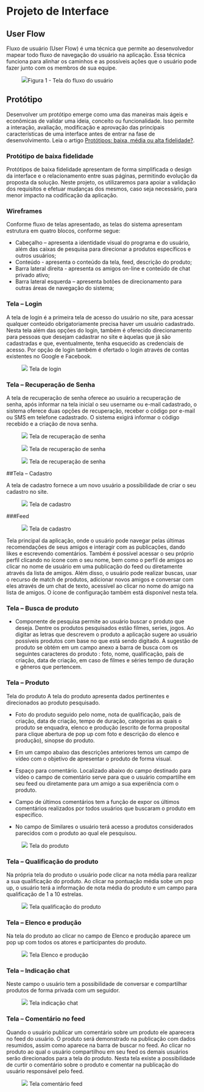 
# Projeto de Interface

## User Flow

Fluxo de usuário (User Flow) é uma técnica que permite ao desenvolvedor mapear todo fluxo de navegação do usuário na aplicação. Essa técnica funciona para alinhar os caminhos e as possíveis ações que o usuário pode fazer junto com os membros de sua equipe.

<figure> 
  <img src="https://github.com/heniofontes/fluxoUsuario/blob/main/Fluxo_Usuario.png"
    <figcaption>Figura 1 - Tela do fluxo do usuário </figcaption>
</figure> 

## Protótipo

Desenvolver um protótipo emerge como uma das maneiras mais ágeis e econômicas de validar uma ideia, conceito ou funcionalidade. Isso permite a interação, avaliação, modificação e aprovação das principais características de uma interface antes de entrar na fase de desenvolvimento. Leia o artigo [Protótipos: baixa, média ou alta fidelidade?](https://medium.com/ladies-that-ux-br/prot%C3%B3tipos-baixa-m%C3%A9dia-ou-alta-fidelidade-71d897559135).

### Protótipo de baixa fidelidade

Protótipos de baixa fidelidade apresentam de forma simplificada o design da interface e o relacionamento entre suas páginas, permitindo evolução da proposta da solução. Neste projeto, os utilizaremos para apoiar a validação dos requisitos e efetuar mudanças dos mesmos, caso seja necessário, para menor impacto na codificação da aplicação.

### Wireframes


Conforme fluxo de telas apresentado, as telas do sistema apresentam estrutura em quatro blocos, conforme segue: 

- Cabeçalho – apresenta a identidade visual do programa e do usuário, além das caixas de pesquisa para direcionar a produtos específicos e outros usuários;
- Conteúdo - apresenta o conteúdo da tela, feed, descrição do produto;
- Barra lateral direita - apresenta os amigos on-line e conteúdo de chat privado ativo;
- Barra lateral esquerda – apresenta botões de direcionamento para outras áreas de navegação do sistema;

### Tela – Login 

A tela de login é a primeira tela de acesso do usuário no site, para acessar qualquer conteúdo obrigatoriamente precisa haver um usuário cadastrado. Nesta tela além das opções do login, também é oferecido direcionamento para pessoas que desejam cadastrar no site e àquelas que já são cadastradas e que, eventualmente, tenha esquecido as credenciais de acesso. 
Por opção de login também é ofertado o login através de contas existentes no Google e Facebook.  

<figure> 
  <img src="https://github.com/heniofontes/wireframesHenio/blob/main/T001.1-login.png"
    <figcaption> Tela de login </figcaption>
</figure> 



### Tela – Recuperação de Senha 

A tela de recuperação de senha oferece ao usuário a recuperação de senha, após informar na tela inicial o seu username ou e-mail cadastrado, o sistema oferece duas opções de recuperação, receber o código por e-mail ou SMS em telefone cadastrado. O sistema exigirá informar o código recebido e a criação de nova senha. 

<figure> 
  <img src="https://github.com/heniofontes/wireframesHenio/blob/main/T002.1-recuperacaoSenha.png"
    <figcaption> Tela de recuperação de senha </figcaption>
</figure> 

<figure> 
  <img src="https://github.com/heniofontes/wireframesHenio/blob/main/T002.2-recuperacaoSenha.png"
    <figcaption> Tela de recuperação de senha </figcaption>
</figure> 

<figure> 
  <img src="https://github.com/heniofontes/wireframesHenio/blob/main/T002.3-recuperacaoSenha.png"
    <figcaption> Tela de recuperação de senha </figcaption>
</figure> 


##Tela – Cadastro  

A tela de cadastro  fornece a um novo usuário a possibilidade de criar o seu cadastro no site. 


<figure> 
  <img src="https://github.com/heniofontes/wireframesHenio/blob/main/T003.1-cadastro.png"
    <figcaption> Tela de cadastro </figcaption>
</figure> 
###Feed
<figure> 
  <img src="https://imgur.com/KzfX7aN"
    <figcaption> Tela de cadastro </figcaption>
</figure> 
Tela principal da aplicação, onde o usuário pode navegar pelas últimas recomendações de seus amigos e interagir com as publicações, dando likes e escrevendo comentários. Também é possível acessar o seu próprio perfil clicando no ícone com o seu nome, bem como o perfil de amigos ao clicar no nome de usuário em uma publicação do feed ou diretamente através da lista de amigos. Além disso, o usuário pode realizar buscas, usar o recurso de match de produtos, adicionar novos amigos e conversar com eles através de um chat de texto, acessível ao clicar no nome do amigo na lista de amigos. O ícone de configuração também está disponível nesta tela.

### Tela – Busca de produto

- Componente de pesquisa permite ao usuário buscar o produto que deseja. Dentre os produtos pesquisados estão filmes, series, jogos. Ao digitar as letras que descrevem o produto a aplicação sugere ao usuário possíveis produtos com base no que está sendo digitado. A sugestão de produto se obtém em um campo anexo a barra de busca com os seguintes caracteres do produto : foto, nome, qualificação, país de criação, data de criação, em caso de filmes e séries tempo de duração e gêneros que pertencem. 




### Tela – Produto

Tela do produto
A tela do produto apresenta dados pertinentes e direcionados ao produto pesquisado.
- Foto do produto seguido pelo nome, nota de qualificação, país de criação, data de criação, tempo de duração, categorias as quais o produto se enquadra, elenco e produção (escrito de forma proposital para clique abertura de pop up com foto e descrição do elenco e produção), sinopse do produto. 
- Em um campo abaixo das descrições anteriores temos um campo de vídeo com o objetivo de apresentar o produto de forma visual.


- Espaço para comentário. Localizado abaixo do campo destinado para vídeo o campo de comentário serve para que o usuário compartilhe em seu feed ou diretamente para um amigo a sua experiência com o produto.
- Campo de últimos comentários tem a função de expor os últimos comentários realizados por todos usuários que buscaram o produto em especifico.
- No campo de Similares o usuário terá acesso a produtos considerados parecidos com o produto ao qual ele pesquisou.


  
<figure> 
  <img src="https://github.com/heniofontes/wireframesHenio/blob/main/T006.2-produto.png"
   <figcaption> Tela do produto </figcaption>
</figure> 



### Tela – Qualificação do produto

Na própria tela do produto o usuário pode clicar na nota média para realizar a sua qualificação do produto. Ao clicar na pontuação média sobe um pop up, o usuário terá a informação de nota média do produto e um campo para qualificação de 1 a 10 estrelas.


<figure> 
  <img src="https://github.com/heniofontes/wireframesHenio/blob/main/T006.5-qualificacaoProduto.png"
   <figcaption> Tela qualificação do produto </figcaption>
</figure> 


### Tela – Elenco e produção

Na tela do produto ao clicar no campo de Elenco e produção aparece um pop up com todos os atores e participantes do produto.

<figure> 
  <img src="https://github.com/heniofontes/wireframesHenio/blob/main/T006.6-producao.png"
   <figcaption> Tela Elenco e produção </figcaption>
</figure> 



### Tela – Indicação chat

Neste campo o usuário tem a possibilidade de conversar e compartilhar produtos de forma privada com um seguidor.

<figure> 
  <img src="https://github.com/heniofontes/wireframesHenio/blob/main/T006.3-indicacaoChat.png"
   <figcaption> Tela indicação chat </figcaption>
</figure> 

### Tela – Comentário no feed

Quando o usuário publicar um comentário sobre um produto ele aparecera no feed do usuário. O produto será demonstrado na publicação com dados resumidos, assim como aparece na barra de buscar no feed. Ao clicar no produto ao qual o usuário compartilhou em seu feed os demais usuários serão direcionados para a tela do produto. Nesta tela existe a possibilidade de curtir o comentário sobre o produto e comentar na publicação do usuário responsável pelo feed.


<figure> 
  <img src="https://github.com/heniofontes/wireframesHenio/blob/main/T006.4-comentarioFeed.png"
   <figcaption> Tela comentário feed </figcaption>
</figure> 
